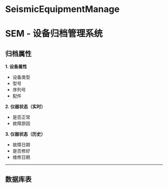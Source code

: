 # SeismicEquipmentManage

# SEM - 设备归档管理系统

## 归档属性

 **1. 设备属性** 
- 设备类型
- 型号
- 序列号
- 配件

 **2. 仪器状态（实时）** 
- 是否正常
- 故障原因

 **3. 仪器状态（历史）** 
- 故障日期
- 是否修好
- 维修日期

----
## 数据库表
